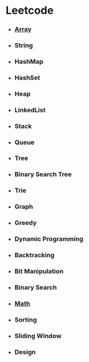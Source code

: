 # Leetcode
- ### [Array](https://github.com/idanhuang/Leetcode/blob/master/Array.md)
- ### String
- ### HashMap
- ### HashSet
- ### Heap
- ### LinkedList
- ### Stack
- ### Queue
- ### Tree
- ### Binary Search Tree
- ### Trie
- ### Graph
- ### Greedy
- ### Dynamic Programming
- ### Backtracking
- ### Bit Manipulation
- ### Binary Search
- ### [Math](https://github.com/idanhuang/Leetcode/blob/master/Math.md)
- ### Sorting
- ### Sliding Window
- ### Design
